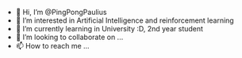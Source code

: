- 👋 Hi, I’m @PingPongPaulius
- 👀 I’m interested in Artificial Intelligence and reinforcement learning
- 🌱 I’m currently learning in University :D, 2nd year student
- 💞️ I’m looking to collaborate on ...
- 📫 How to reach me ...

<!---
PingPongPaulius/PingPongPaulius is a ✨ special ✨ repository because its `README.md` (this file) appears on your GitHub profile.
You can click the Preview link to take a look at your changes.
--->
